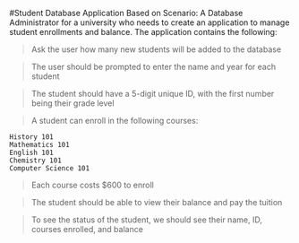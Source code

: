#Student Database Application
Based on Scenario: A Database Administrator for a university who needs to create an application to manage student enrollments and balance.
The application contains the following:
>Ask the user how many new students will be added to the database

>The user should be prompted to enter the name and year for each student

>The student should have a 5-digit unique ID, with the first number being their grade level

>A student can enroll in the following courses:
```
History 101
Mathematics 101
English 101
Chemistry 101
Computer Science 101
```
>Each course costs $600 to enroll

>The student should be able to view their balance and pay the tuition

>To see the status of the student, we should see their name, ID, courses enrolled, and balance
